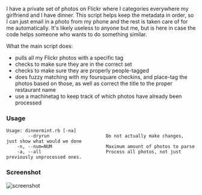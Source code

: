 I have a private set of photos on Flickr where I categories everywhere my girlfriend and I have dinner.  This script helps keep the metadata in order, so I can just email in a photo from my phone and the rest is taken care of for me automatically.  It's likely useless to anyone but me, but is here in case the code helps someone who wants to do something similar.

What the main script does:

 - pulls all my Flickr photos with a specific tag
 - checks to make sure they are in the correct set
 - checks to make sure they are properly people-tagged
 - does fuzzy matching with my foursquare checkins, and place-tag the photos based on those, as well as correct the title to the proper restaurant name
 - use a machinetag to keep track of which photos have already been processed


### Usage
```
Usage: dinnermint.rb [-na]
        --dryrun                     Do not actually make changes, just show what would we done
    -n, --num=NUM                    Maximum amount of photos to parse
    -a, --all                        Process all photos, not just previously unprocessed ones.
```

### Screenshot
![screenshot](https://img.skitch.com/20111016-pcsbme965fdjdhn4r3kc5kchu2.png)
